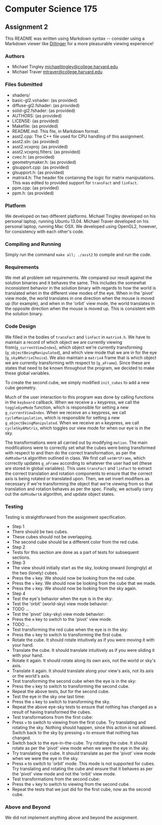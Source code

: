 Computer Science 175
====================
Assignment 2
------------
This README was written using Markdown syntax -- consider using a Markdown viewer like [Dillinger](http://dillinger.io/) for a more pleasurable viewing experience!

### Authors
- Michael Tingley <michaeltingley@college.harvard.edu>
- Michael Traver <mtraver@college.harvard.edu>

### Files Submitted
* shaders/
 * basic-gl2.vshader: (as provided)
 * diffuse-gl2.fshader: (as provided)
 * solid-gl2.fshader: (as provided)
* AUTHORS: (as provided)
* LICENSE: (as provided)
* Makefile: (as provided)
* README.md: This file, in Markdown format.
* asst2.cpp: The C++ file used for CPU handling of this assignment.
* asst2.sln: (as provided)
* asst2.vcxproj: (as provided)
* asst2.vcxproj.filters: (as provided)
* cvec.h: (as provided)
* geometrymaker.h: (as provided)
* glsupport.cpp: (as provided)
* glsupport.h: (as provided)
* matrix4.h: The header file containing the logic for matrix manipulations. This was edited to provided support for `transFact` and `linFact`.
* ppm.cpp: (as provided)
* ppm.h: (as provided)

### Platform
We developed on two different platforms. Michael Tingley developed on his personal laptop, running Ubuntu 13.04. Michael Traver developed on his personal laptop, running Mac OSX. We developed using OpenGL2, however, for consistency with each other's code.

### Compiling and Running
Simply run the command `make all; ./asst2` to compile and run the code.

### Requirements
We met all problem set requirements. We compared our result against the solution binaries and it behaves the same. This includes the somewhat inconsistent behavior in the solution binary with regards to how the world is translated when in the different view modes of the eye. When in the 'pivot' view mode, the world translates in one direction when the mouse is moved up (for example), and when in the 'orbit' view mode, the world translates in the opposite direction when the mouse is moved up. This is consistent with the solution binary.

### Code Design
We filled in the bodies of `transFact` and `linFact` in `matrix4.h`. We have to maintain a record of which object we are currently viewing from(`g_currentViewIndex`), which object we're currently transforming (`g_objectBeingManipulated`), and which view mode that we are in for the eye (`g_skyAMatrixChoice`). We also maintain a `matrix4` frame that is which object we are currently transforming with respect to (`g_aFrame`). Since these are states that need to be known throughout the program, we decided to make these global variables.

To create the second cube, we simply modified `init_cubes` to add a new cube geometry.

Much of the user interaction to this program was done by calling functions in the `keyboard` callback. When we receive a `v` keypress, we call the `toggleEyeMode` function, which is responsible for setting a new `g_currentViewIndex`. When we receive an `o` keypress, we call `cycleManipulation`, which is responsible for setting a new `g_objectBeingManipulated`. When we receive an `m` keypress, we call `cycleSkyAMatrix`, which toggles our view mode for when our eye is in the sky.

The transformations were all carried out by modifying `motion`. The main modifications were to correctly set what the cubes were being transformed with respect to and then do the correct transformation, as per the `doMtoOwrtA` algorithm outlined in class. We first call `setWrtFrame`, which correctly updates `g_aFrame` according to whatever the user had set (these are stored in global variables). This uses `transFact` and `linFact` to extract the correct translation and rotation components to ensure that the correct axis is being rotated or translated upon. Then, we set invert modifiers as necessary if we're transforming the object that we're viewing from so that translation and rotation behaves as per the spec. Finally, we actually carry out the `doMtoOwrtA` algorithm, and update object states.

### Testing
Testing is straightforward from the assignment specification.
* Step 1
 * There should be two cubes.
 * These cubes should not be overlapping.
 * The second cube should be a different color from the red cube.
* Step 2
 * Tests for this section are done as a part of tests for subsequent sections.
* Step 3
 * The view should initially start as the sky, looking onward (longingly) at the two (lonely) cubes.
 * Press the `v` key. We should now be looking from the red cube.
 * Press the `v` key. We should now be looking from the cube that we made.
 * Press the `v` key. We should now be looking from the sky again.
* Step 4
 * Test the eye's behavior when the eye is in the sky:
  * Test the 'orbit' (world-sky) view mode behavior:
   * TODO ...
  * Test the 'pivot' (sky-sky) view mode behavior:
   * Press the `m` key to switch to the 'pivot' view mode.
   * TODO ...
 * Test transforming the red cube when the eye is in the sky:
  * Press the `o` key to switch to transforming the first cube.
  * Rotate the cube. It should rotate intuitively as if you were moving it with your hand.
  * Translate the cube. It should translate intuitively as if you were sliding it with your hand.
  * Rotate it again. It should rotate along its own axis, not the world or sky's axis.
  * Translate it again. It should translate along your view's axis, not its axis or the world's axis.
 * Test transforming the second cube when the eye is in the sky:
  * Press the `o` key to switch to transforming the second cube.
  * Repeat the above tests, but for the second cube.
 * Test the eye in the sky one last time:
  * Press the `o` key to switch to transforming the sky.
  * Repeat the above eye-sky tests to ensure that nothing has changed as a result of having transformed the cubes.
 * Test transformations from the first cube:
  * Press `v` to switch to viewing from the first cube. Try translating and rotating the sky. Nothing should happen, since this action is not allowed. Switch back to the sky by pressing `v` to ensure that nothing has changed.
  * Switch back to the eye-in-the-cube. Try rotating the cube. It should rotate as per the 'pivot' view mode when we were the eye in the sky.
  * Try translating the cube. It should translate as per the 'pivot' view mode when we were the eye in the sky.
  * Press `m` to switch to 'orbit' mode. This mode is not supported for cubes. Try translating and rotating the cube and ensure that it behaves as per the 'pivot' view mode and not the 'orbit' view mode.
 * Test transformations from the second cube:
  * Press the `v` key to switch to viewing from the second cube.
  * Repeat the tests that we just did for the first cube, now as the second cube.

### Above and Beyond
We did not implement anything above and beyond the assignment.
